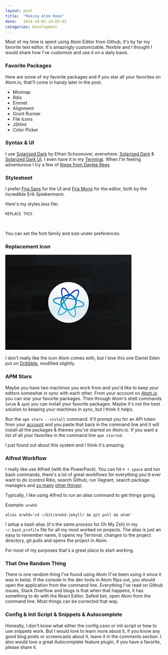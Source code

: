 ```yaml
---
layout: post
title:  "Making Atom Home"
date:   2014-10-01 14:03:43
categories: Development
---
```

Most of my time is spent using Atom Editor from Github, it's by far my favorite text editor. It's amazingly customizable, flexible and I thought I would share how I've customize and use it on a daily basis.

### Favorite Packages
Here are some of my favorite packages and if you star all your favorites on Atom.io, that'll come in handy later in the post.

- Minimap
- Rdio
- Emmet
- Alignment
- Grunt Runner
- File Icons
- JSHint
- Color Picker

### Syntax & UI

I use [Solarized Dark](http://ethanschoonover.com/solarized) by Ethan Schoonover, everwhere. [Solarized Dark](https://atom.io/themes/solarized-dark-syntax) & [Solarized Dark UI](https://atom.io/themes/solarized-dark-ui). I even have it in my [Terminal](). When I'm feeling adventurous I try a few of [these from Daylee Rees](http://daylerees.github.io/)


### Stylesheet

I prefer [Fira Sans](http://mozilla.github.io/Fira/) for the UI and [Fira Mono](http://mozilla.github.io/Fira/) for the editor, both by the incredible Erik Spiekermann.

Here's my styles.less file:

```
REPLACE THIS



```

You can set the font family and size under preferences.


### Replacement Icon

![](/img/atom-icon.png)

I don't really like the icon Atom comes with, but I love this one Daniel Eden put on [Dribbble](http://drbl.in/kncC), modified slightly.

### APM Stars
Maybe you have two machines you work from and you'd like to keep your editors somewhat in sync with each other. From your account on [Atom.io](https://atom.io/) you can star your favorite packages. Then through Atom's shell commands (`atom` & `apm`) you can install your favorite packages. Maybe it's not the best solution to keeping your machines in sync, but I think it helps.

Run the `apm stars --install` command. It'll prompt you for an API token from your [account](https://atom.io/account) and you paste that back in the command line and it will install all the packages & themes you've starred on Atom.io. If you want a list of all your favorites in the command line `apm starred`.

I just found out about this system and I think it's amazing.

### Alfred Workflow

I really like use Alfred (with the PowerPack). You can hit `⌘ + space` and run bash commands, there's a lot of great workflows for everything you'd ever want to do (control Rdio, search Github, run Vagrant, search package managers and [so many](https://github.com/franzheidl/alfred-workflows) [other things](https://github.com/zenorocha/alfred-workflows)).

Typically, I like using Alfred to run an alias command to get things going.

Example:
`arwhd`

```
alias arwhd='cd ~/Git/arwhd-jekyll/ && git pull && atom'
```

I setup a bash alias (it's the same process for Oh My Zsh) in my `~/.bash_profile` file for all my most worked on projects. The alias is just an easy to remember name, it opens my Terminal, changes to the project directory, git pulls and opens the project in Atom.

For most of my purposes that's a great place to start working.


### That One Random Thing

There is one random thing I've found using Atom (I've been using it since it was in beta). If the console in the dev tools in Atom flips out, you should open the application from the command line. Everything I've read on Github issues, Stack Overflow and blogs is that when that happens, it has something to do with the React Editor. Safest bet, open Atom from the command line. Most things can be corrected that way.


### Config &amp; Init Script &amp; Snippets &amp; Autocomplete

Honestly, I don't know what either the config.cson or init script or how to use snippets work. But I would love to learn more about it, if you know any good blog posts or screencasts about it, leave it in the comments section. I also would love a great Autocomplete feature plugin, if you have a favorite, please share it.
